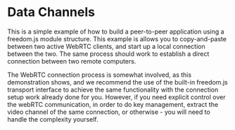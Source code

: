 Data Channels
======

This is a simple example of how to build a peer-to-peer application using a
freedom.js module structure. This example is allows you to copy-and-paste
between two active WebRTC clients, and start up a local connection between
the two. The same process should work to establish a direct connection between
two remote computers.

The WebRTC connection process is somewhat involved, as this demonstration
shows, and we recommend the use of the built-in freedom.js transport interface
to achieve the same functionality with the connection setup work already done
for you. However, if you need explicit control over the webRTC communication,
in order to do key management, extract the video channel of the same
connection, or otherwise - you will need to handle the complexity yourself.
